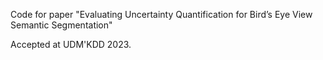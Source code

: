 Code for paper "Evaluating Uncertainty Quantification for Bird’s Eye View Semantic Segmentation"

Accepted at UDM'KDD 2023.

